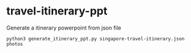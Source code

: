# travel-itinerary-ppt
Generate a itinerary powerpoint from json file

`python3 generate_itinerary_ppt.py singapore-travel-itinerary.json photos`  
